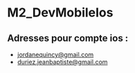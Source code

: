 # M2_DevMobileIos

## Adresses pour compte ios :
* jordanequincy@gmail.com
* duriez.jeanbaptiste@gmail.com
